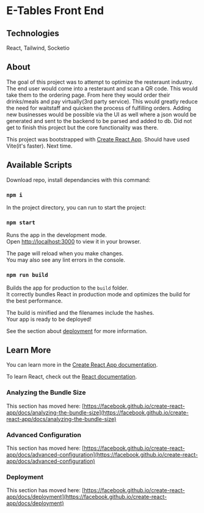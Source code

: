 # E-Tables Front End

## Technologies
React, Tailwind, Socketio

## About
The goal of this project was to attempt to optimize the resteraunt industry. The end user would come into a resteraunt and scan a QR code. This would take them to the ordering page. From here they would order their drinks/meals and pay virtually(3rd party service). This would greatly reduce the need for waitstaff and quicken the process of fulfilling orders. Adding new businesses would be possible via the UI as well where a json would be generated and sent to the backend to be parsed and added to db.
Did not get to finish this project but the core functionality was there. 

This project was bootstrapped with [Create React App](https://github.com/facebook/create-react-app).
Should have used Vite(it's faster). Next time.

## Available Scripts

Download repo, install dependancies with this command:
### `npm i`
In the project directory, you can run to start the project:
### `npm start`

Runs the app in the development mode.\
Open [http://localhost:3000](http://localhost:3000) to view it in your browser.

The page will reload when you make changes.\
You may also see any lint errors in the console.

### `npm run build`

Builds the app for production to the `build` folder.\
It correctly bundles React in production mode and optimizes the build for the best performance.

The build is minified and the filenames include the hashes.\
Your app is ready to be deployed!

See the section about [deployment](https://facebook.github.io/create-react-app/docs/deployment) for more information.


## Learn More

You can learn more in the [Create React App documentation](https://facebook.github.io/create-react-app/docs/getting-started).

To learn React, check out the [React documentation](https://reactjs.org/).


### Analyzing the Bundle Size

This section has moved here: [https://facebook.github.io/create-react-app/docs/analyzing-the-bundle-size](https://facebook.github.io/create-react-app/docs/analyzing-the-bundle-size)

### Advanced Configuration

This section has moved here: [https://facebook.github.io/create-react-app/docs/advanced-configuration](https://facebook.github.io/create-react-app/docs/advanced-configuration)

### Deployment

This section has moved here: [https://facebook.github.io/create-react-app/docs/deployment](https://facebook.github.io/create-react-app/docs/deployment)


